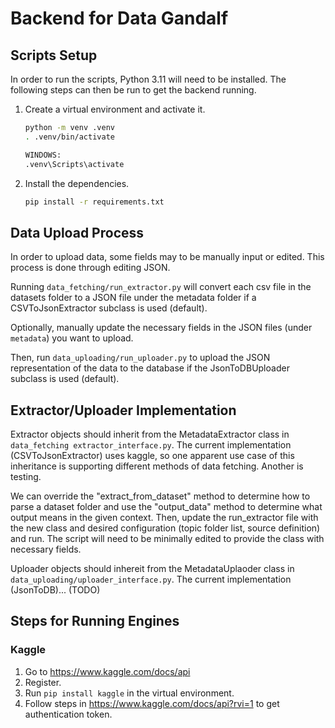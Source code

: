 # Backend for Data Gandalf

## Scripts Setup

In order to run the scripts, Python 3.11 will need to be installed. The following steps can then be run to get the backend running.

1. Create a virtual environment and activate it.

    ```bash
    python -m venv .venv
    . .venv/bin/activate

    WINDOWS:
    .venv\Scripts\activate
    ```

2. Install the dependencies.

    ```bash
    pip install -r requirements.txt
    ```


## Data Upload Process

In order to upload data, some fields may to be manually input or edited. 
This process is done through editing JSON. 

Running ```data_fetching/run_extractor.py``` will convert each csv file in the datasets folder
to a JSON file under the metadata folder if a CSVToJsonExtractor subclass is used (default). 


Optionally, manually update the necessary fields in the JSON files (under ```metadata```) you want to upload.

Then, run ```data_uploading/run_uploader.py``` to upload the JSON representation of the data to the database if the JsonToDBUploader subclass is used (default). 

## Extractor/Uploader Implementation

Extractor objects should inherit from the MetadataExtractor class in ```data_fetching extractor_interface.py```. The current implementation (CSVToJsonExtractor) uses kaggle, so one apparent use case of this inheritance is supporting different methods of data fetching. Another is testing. 

 We can override the "extract_from_dataset" method to determine how to parse a dataset folder and use the "output_data" method to determine what output means in the given context. Then, update the run_extractor file with the new class and desired configuration (topic folder list, source definition) and run. The script will need to be minimally edited to provide the class with necessary fields. 

 Uploader objects should inhereit from the MetadataUplaoder class in ```data_uploading/uploader_interface.py```. The current implementation (JsonToDB)... (TODO)

 ## Steps for Running Engines
 ### Kaggle
 1. Go to https://www.kaggle.com/docs/api
 2. Register. 
 3. Run ```pip install kaggle``` in the virtual environment. 
 4. Follow steps in https://www.kaggle.com/docs/api?rvi=1 to get authentication token. 